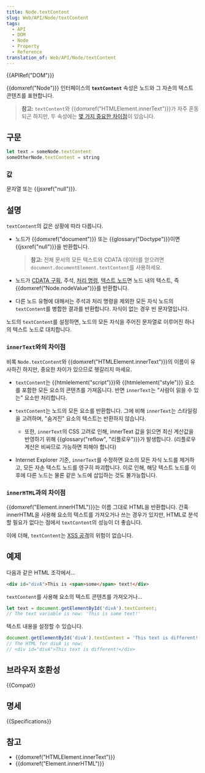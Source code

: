 ```yaml
---
title: Node.textContent
slug: Web/API/Node/textContent
tags:
  - API
  - DOM
  - Node
  - Property
  - Reference
translation_of: Web/API/Node/textContent
---
```

{{APIRef("DOM")}}

{{domxref("Node")}} 인터페이스의 **`textContent`** 속성은 노드와 그 자손의 텍스트 콘텐츠를 표현합니다.

> **참고:** `textContent`와 {{domxref("HTMLElement.innerText")}}가 자주 혼동되곤 하지만, 두 속성에는 [몇 가지 중요한 차이점](#innertext와의_차이점)이 있습니다.

## 구문

```js
let text = someNode.textContent
someOtherNode.textContent = string
```

### 값

문자열 또는 {{jsxref("null")}}.

## 설명

`textContent`의 값은 상황에 따라 다릅니다.

- 노드가 {{domxref("document")}} 또는 {{glossary("Doctype")}}이면 {{jsxref("null")}}을 반환합니다.

  > **참고:** 전체 문서의 모든 텍스트와 CDATA 데이터를 얻으려면 `document.documentElement.textContent`를 사용하세요.

- 노드가 [CDATA 구획](/ko/docs/Web/API/CDATASection), 주석, [처리 명령](/ko/docs/Web/API/ProcessingInstruction), [텍스트 노드](/ko/docs/Web/API/Text)면 노드 내의 텍스트, 즉 {{domxref("Node.nodeValue")}}를 반환합니다.
- 다른 노드 유형에 대해서는 주석과 처리 명령을 제외한 모든 자식 노드의 `textContent`를 병합한 결과를 반환합니다. 자식이 없는 경우 빈 문자열입니다.

노드의 `textContent`를 설정하면, 노드의 모든 자식을 주어진 문자열로 이루어진 하나의 텍스트 노드로 대치합니다.

### `innerText`와의 차이점

비록 `Node.textContent`와 {{domxref("HTMLElement.innerText")}}의 이름이 유사하긴 하지만, 중요한 차이가 있으므로 헷갈리지 마세요.

- `textContent`는 {{htmlelement("script")}}와 {{htmlelement("style")}} 요소를 포함한 모든 요소의 콘텐츠를 가져옵니다. 반면 `innerText`는 "사람이 읽을 수 있는" 요소만 처리합니다.
- `textContent`는 노드의 모든 요소를 반환합니다. 그에 비해 `innerText`는 스타일링을 고려하며, "숨겨진" 요소의 텍스트는 반환하지 않습니다.

  - 또한, `innerText`의 CSS 고려로 인해, innerText 값을 읽으면 최신 계산값을 반영하기 위해 {{glossary("reflow", "리플로우")}}가 발생합니다. (리플로우 계산은 비싸므로 가능하면 피해야 합니다)

- Internet Explorer 기준, `innerText`를 수정하면 요소의 모든 자식 노드를 제거하고, 모든 자손 텍스트 노드를 영구히 파괴합니다. 이로 인해, 해당 텍스트 노드를 이후에 다른 노드는 물론 같은 노드에 삽입하는 것도 불가능합니다.

### `innerHTML`과의 차이점

{{domxref("Element.innerHTML")}}는 이름 그대로 HTML을 반환합니다. 간혹 innerHTML을 사용해 요소의 텍스트를 가져오거나 쓰는 경우가 있지만, HTML로 분석할 필요가 없다는 점에서 `textContent`의 성능이 더 좋습니다.

이에 더해, `textContent`는 [XSS 공격](/ko/docs/Glossary/Cross-site_scripting)의 위험이 없습니다.

## 예제

다음과 같은 HTML 조각에서...

```html
<div id="divA">This is <span>some</span> text!</div>
```

`textContent`를 사용해 요소의 텍스트 콘텐츠를 가져오거나...

```js
let text = document.getElementById('divA').textContent;
// The text variable is now: 'This is some text!'
```

텍스트 내용을 설정할 수 있습니다.

```js
document.getElementById('divA').textContent = 'This text is different!';
// The HTML for divA is now:
// <div id="divA">This text is different!</div>
```

## 브라우저 호환성

{{Compat}}

## 명세

{{Specifications}}

## 참고

- {{domxref("HTMLElement.innerText")}}
- {{domxref("Element.innerHTML")}}
